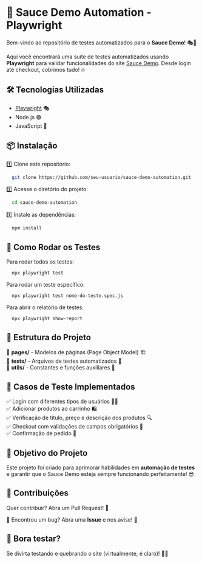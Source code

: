 # 🛒 Sauce Demo Automation - Playwright

Bem-vindo ao repositório de testes automatizados para o **Sauce Demo**! 🎭🚀

Aqui você encontrará uma suíte de testes automatizados usando **Playwright** para validar funcionalidades do site [Sauce Demo](https://www.saucedemo.com). Desde login até checkout, cobrimos tudo! 🔥

## 🛠️ Tecnologias Utilizadas

- [Playwright](https://playwright.dev/) 🎭
- Node.js 🟢
- JavaScript 📝

## 📦 Instalação

1️⃣ Clone este repositório:

```sh
  git clone https://github.com/seu-usuario/sauce-demo-automation.git
```

2️⃣ Acesse o diretório do projeto:

```sh
  cd sauce-demo-automation
```

3️⃣ Instale as dependências:

```sh
  npm install
```

## 🚀 Como Rodar os Testes

Para rodar todos os testes:

```sh
  npx playwright test
```

Para rodar um teste específico:

```sh
  npx playwright test nome-do-teste.spec.js
```

Para abrir o relatório de testes:

```sh
  npx playwright show-report
```

## 📜 Estrutura do Projeto

📂 **pages/** - Modelos de páginas (Page Object Model) 🏗️\
📂 **tests/** - Arquivos de testes automatizados 🧪\
📂 **utils/** - Constantes e funções auxiliares 🔧

## 📌 Casos de Teste Implementados

✅ Login com diferentes tipos de usuários 🧑‍💻\
✅ Adicionar produtos ao carrinho 🛍️\
✅ Verificação de título, preço e descrição dos produtos 🔍\
✅ Checkout com validações de campos obrigatórios 📝\
✅ Confirmação de pedido 🎉

## 🎯 Objetivo do Projeto

Este projeto foi criado para aprimorar habilidades em **automação de testes** e garantir que o Sauce Demo esteja sempre funcionando perfeitamente! 😎

## 🤝 Contribuições

Quer contribuir? Abra um Pull Request! 📩

🐛 Encontrou um bug? Abra uma **Issue** e nos avise! 🚨

## 🎉 Bora testar?

Se divirta testando e quebrando o site (virtualmente, é claro)! 🚀😆

